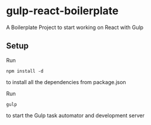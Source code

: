 # gulp-react-boilerplate
A Boilerplate Project to start working on React with Gulp


## Setup
Run
```
npm install -d
```
to install all the dependencies from package.json


Run
```
gulp
```
to start the Gulp task automator and development server